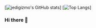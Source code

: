 [![jedigizmo's GitHub stats](https://github-readme-stats.vercel.app/api?username=jedigizmo&show_icons=true&theme=radical)] [![Top Langs](https://github-readme-stats.vercel.app/api/top-langs/?username=jedigizmo&show_icons=true&theme=radical)]

### Hi there 👋

<!--
**jedigizmo/jedigizmo** is a ✨ _special_ ✨ repository because its `README.md` (this file) appears on your GitHub profile.

